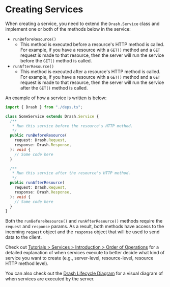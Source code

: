 # Creating Services

When creating a service, you need to extend the `Drash.Service` class and
implement one or both of the methods below in the service:

- `runBeforeResource()`
  - This method is executed before a resource's HTTP method is called. For
    example, if you have a resource with a `GET()` method and a `GET` request is
    made to that resource, then the server will run the service before the
    `GET()` method is called.
- `runAfterResource()`
  - This method is executed after a resource's HTTP method is called. For
    example, if you have a resource with a `GET()` method and a `GET` request is
    made to that resource, then the server will run the service after the
    `GET()` method is called.

An example of how a service is written is below:

```typescript
import { Drash } from "./deps.ts";

class SomeService extends Drash.Service {
  /**
   * Run this service before the resource's HTTP method.
   */
  public runBeforeResource(
    request: Drash.Request,
    response: Drash.Response,
  ): void {
    // Some code here
  }

  /**
   * Run this service after the resource's HTTP method.
   */
  public runAfterResource(
    request: Drash.Request,
    response: Drash.Response,
  ): void {
    // Some code here
  }
}
```

Both the `runBeforeResource()` and `runAfterResource()` methods require the
`request` and `response` params. As a result, both methods have access to the
incoming `request` object and the `response` object that will be used to send
data to the client.

Check out
[Tutorials > Services > Introduction > Order of Operations](/drash/v2.x/tutorials/services/introduction#order-of-operations)
for a detailed explanation of when services execute to better decide what kind
of service you want to create (e.g., server-level, resource-level, resource HTTP
method level).

You can also check out the
[Drash Lifecycle Diagram](/drash/v2.x/getting-started/lifecycle-diagram) for a
visual diagram of when services are executed by the server.
